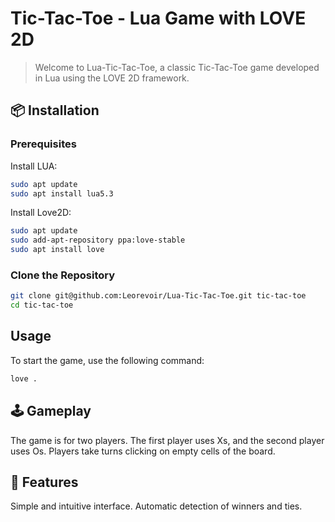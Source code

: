 # Tic-Tac-Toe - Lua Game with LOVE 2D

> Welcome to Lua-Tic-Tac-Toe, a classic Tic-Tac-Toe game developed in Lua using the LOVE 2D framework.

## 📦 Installation

### Prerequisites

Install LUA:
```bash
sudo apt update
sudo apt install lua5.3
```

Install Love2D:
```bash
sudo apt update
sudo add-apt-repository ppa:love-stable
sudo apt install love
```

### Clone the Repository

```bash
git clone git@github.com:Leorevoir/Lua-Tic-Tac-Toe.git tic-tac-toe
cd tic-tac-toe
```

## Usage

To start the game, use the following command:

```bash
love .
```

## 🕹️ Gameplay
The game is for two players.
The first player uses Xs, and the second player uses Os.
Players take turns clicking on empty cells of the board.


## 📜 Features
Simple and intuitive interface.
Automatic detection of winners and ties.
